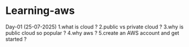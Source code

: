# Learning-aws

Day-01 (25-07-2025)
1.what is cloud ?
2.public vs private cloud ?
3.why is public cloud so popular ?
4.why aws ?
5.create an AWS account and get started ?